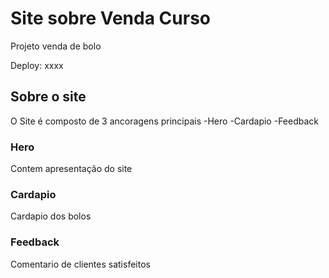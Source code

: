 # Site sobre Venda Curso

Projeto venda de bolo

Deploy: xxxx

## Sobre o site

O Site é composto de 3 ancoragens principais
-Hero
-Cardapio
-Feedback

### Hero

Contem apresentação do site

### Cardapio

Cardapio dos bolos


### Feedback

Comentario de clientes satisfeitos
